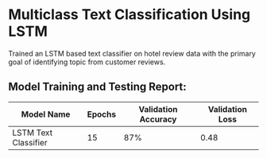 # Multiclass Text Classification Using LSTM

Trained an LSTM based text classifier on hotel review data with the primary goal of identifying topic from customer reviews.

## Model Training and Testing Report:

| Model Name | Epochs | Validation Accuracy | Validation Loss |
|---|---|---|---|
| LSTM Text Classifier | 15 | 87% | 0.48 |
